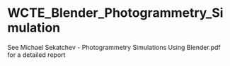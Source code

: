# WCTE_Blender_Photogrammetry_Simulation

See <href link="https://github.com/msekatchev/WCTE_Blender_Photogrammetry_Simulation/blob/main/Michael%20Sekatchev%20-%20Photogrammetry%20Simulations%20Using%20Blender.pdf">Michael Sekatchev - Photogrammetry Simulations Using Blender.pdf for a detailed report</href>
